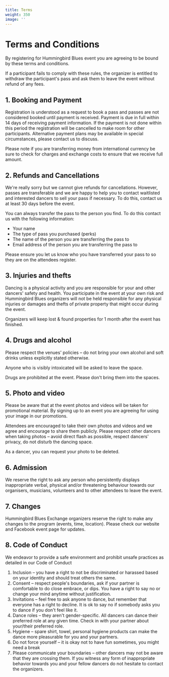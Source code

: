 ```yaml
---
title: Terms
weight: 350
image: ''
---
```

# Terms and Conditions

By registering for Hummingbird Blues event you are agreeing to be bound by these terms and conditions.

If a participant fails to comply with these rules, the organizer is entitled to withdraw the participant's pass and ask them to leave the event without refund of any fees.


## 1. Booking and Payment

Registration is understood as a request to book a pass and passes are not considered booked until payment is received. Payment is due in full within 14 days of receiving payment information. If the payment is not done within this period the registration will be cancelled to make room for other participants. Alternative payment plans may be available in special circumstances, please contact us to discuss.

Please note if you are transferring money from international currency be sure to check for charges and exchange costs to ensure that we receive full amount.


## 2. Refunds and Cancellations

We're really sorry but we cannot give refunds for cancellations. However, passes are transferable and we are happy to help you to contact waitlisted and interested dancers to sell your pass if necessary. To do this, contact us at least 30 days before the event.

You can always transfer the pass to the person you find. To do this contact us with the following information:  



*   Your name
*   The type of pass you purchased (perks)
*   The name of the person you are transferring the pass to
*   Email address of the person you are transferring the pass to

Please ensure you let us know who you have transferred your pass to so they are on the attendees register.


## 3. Injuries and thefts

Dancing is a physical activity and you are responsible for your and other dancers' safety and health. You participate in the event at your own risk and Hummingbird Blues organizers will not be held responsible for any physical injuries or damages and thefts of private property that might occur during the event.

Organizers will keep lost & found properties for 1 month after the event has finished.


## 4. Drugs and alcohol

Please respect the venues' policies – do not bring your own alcohol and soft drinks unless explicitly stated otherwise.

Anyone who is visibly intoxicated will be asked to leave the space.

Drugs are prohibited at the event. Please don't bring them into the spaces.


## 5. Photo and video

Please be aware that at the event photos and videos will be taken for promotional material. By signing up to an event you are agreeing for using your image in our promotions.

Attendees are encouraged to take their own photos and videos and we agree and encourage to share them publicly. Please respect other dancers when taking photos – avoid direct flash as possible, respect dancers' privacy, do not disturb the dancing space.

As a dancer, you can request your photo to be deleted.


## 6. Admission

We reserve the right to ask any person who persistently displays inappropriate verbal, physical and/or threatening behaviour towards our organisers, musicians, volunteers and to other attendees to leave the event.


## 7. Changes

Hummingbird Blues Exchange organizers reserve the right to make any changes to the program (events, time, location). Please check our website and Facebook event page for updates.


## 8. Code of Conduct

We endeavor to provide a safe environment and prohibit unsafe practices as detailed in our Code of Conduct



1. Inclusion – you have a right to not be discriminated or harassed based on your identity and should treat others the same.
2. Consent – respect people's boundaries, ask if your partner is comfortable to do close embrace, or dips. You have a right to say no or change your mind anytime without justification.
3. Invitations – feel free to ask anyone to dance, but remember that everyone has a right to decline. It is ok to say no if somebody asks you to dance if you don't feel like it.  
4. Dance roles – they aren't gender-specific. All dancers can dance their preferred role at any given time. Check in with your partner about your/their preferred role.
5. Hygiene – spare shirt, towel, personal hygiene products can make the dance more pleasurable for you and your partners.
6. Do not force yourself – it is okay not to have fun sometimes, you might need a break
7. Please communicate your boundaries – other dancers may not be aware that they are crossing them. If you witness any form of inappropriate behavior towards you and your fellow dancers do not hesitate to contact the organizers.
